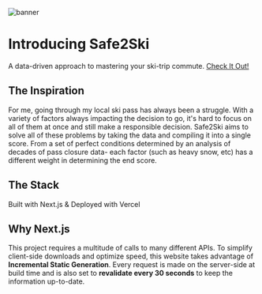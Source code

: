 ![banner](https://github.com/lil-j/Safe2Ski/blob/master/public/banner.png?raw=true)
# Introducing Safe2Ski
A data-driven approach to mastering your ski-trip commute. [Check It Out!](https://safe2ski.lilj.dev)
## The Inspiration
For me, going through my local ski pass has always been a struggle. With a variety of factors always impacting the decision to go, it's hard to focus on all of them at once and still make a responsible decision. Safe2Ski aims to solve all of these problems by taking the data and compiling it into a single score. From a set of perfect conditions determined by an analysis of decades of pass closure data- each factor (such as heavy snow, etc) has a different weight in determining the end score.
## The Stack
Built with Next.js & Deployed with Vercel
## Why Next.js
This project requires a multitude of calls to many different APIs. To simplify client-side downloads and optimize speed, this website takes advantage of **Incremental Static Generation**. Every request is made on the server-side at build time and is also set to **revalidate every 30 seconds** to keep the information up-to-date.
